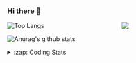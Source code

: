 ### Hi there 👋

<!--
**tao8687/tao8687** is a ✨ _special_ ✨ repository because its `README.md` (this file) appears on your GitHub profile.

Here are some ideas to get you started:

- 🔭 I’m currently working on ...
- 🌱 I’m currently learning ...
- 👯 I’m looking to collaborate on ...
- 🤔 I’m looking for help with ...
- 💬 Ask me about ...
- 📫 How to reach me: ...
- 😄 Pronouns: ...
- ⚡ Fun fact: ...
-->

<img align='right' src="https://media.giphy.com/media/M9gbBd9nbDrOTu1Mqx/giphy.gif" width="240">

  
![Top Langs](https://github-readme-stats.vercel.app/api/top-langs/?username=tao8687&layout=compact&title_color=23238E&text_color=A67D3D)

![Anurag's github stats](https://github-readme-stats.vercel.app/api?username=tao8687&show_icons=true&&text_color=A67D3D&title_color=23238E&show_icons=false&count_private=true&hide=stars)

<details>
  <summary>:zap: Coding Stats</summary>
  <br>
    
<!--START_SECTION:waka-->
![Code Time](http://img.shields.io/badge/Code%20Time-2%2C148%20hrs%2029%20mins-blue)

![Profile Views](http://img.shields.io/badge/Profile%20Views-0-blue)

**🐱 My GitHub Data** 

> 📦 1.5 MB Used in GitHub's Storage 
 > 
> 🏆 253 Contributions in the Year 2025
 > 
> 🚫 Not Opted to Hire
 > 
> 📜 63 Public Repositories 
 > 
> 🔑 24 Private Repositories 
 > 
**I'm an Early 🐤** 

```text
🌞 Morning                1855 commits        ██████████████████████░░░   89.70 % 
🌆 Daytime                90 commits          █░░░░░░░░░░░░░░░░░░░░░░░░   04.35 % 
🌃 Evening                119 commits         █░░░░░░░░░░░░░░░░░░░░░░░░   05.75 % 
🌙 Night                  4 commits           ░░░░░░░░░░░░░░░░░░░░░░░░░   00.19 % 
```
📅 **I'm Most Productive on Wednesday** 

```text
Monday                   297 commits         ████░░░░░░░░░░░░░░░░░░░░░   14.36 % 
Tuesday                  283 commits         ███░░░░░░░░░░░░░░░░░░░░░░   13.68 % 
Wednesday                353 commits         ████░░░░░░░░░░░░░░░░░░░░░   17.07 % 
Thursday                 277 commits         ███░░░░░░░░░░░░░░░░░░░░░░   13.39 % 
Friday                   293 commits         ████░░░░░░░░░░░░░░░░░░░░░   14.17 % 
Saturday                 287 commits         ███░░░░░░░░░░░░░░░░░░░░░░   13.88 % 
Sunday                   278 commits         ███░░░░░░░░░░░░░░░░░░░░░░   13.44 % 
```


📊 **This Week I Spent My Time On** 

```text
🕑︎ Time Zone: Asia/Shanghai

💬 Programming Languages: 
C                        1 hr 13 mins        ██████████░░░░░░░░░░░░░░░   39.75 % 
Bash                     28 mins             ████░░░░░░░░░░░░░░░░░░░░░   15.51 % 
YAML                     27 mins             ████░░░░░░░░░░░░░░░░░░░░░   14.55 % 
JavaScript               23 mins             ███░░░░░░░░░░░░░░░░░░░░░░   12.65 % 
C++                      19 mins             ███░░░░░░░░░░░░░░░░░░░░░░   10.59 % 

🔥 Editors: 
VS Code                  2 hrs 36 mins       █████████████████████░░░░   84.38 % 
Cursor                   29 mins             ████░░░░░░░░░░░░░░░░░░░░░   15.62 % 

🐱‍💻 Projects: 
transitive               1 hr 28 mins        ████████████░░░░░░░░░░░░░   47.55 % 
OpenCTR_H60V32_R20_1024_V59 mins             ████████░░░░░░░░░░░░░░░░░   32.14 % 
icart_mini_driver_ws     17 mins             ██░░░░░░░░░░░░░░░░░░░░░░░   09.67 % 
STM32F407VET6_168HZ      15 mins             ██░░░░░░░░░░░░░░░░░░░░░░░   08.12 % 
fastslam                 2 mins              ░░░░░░░░░░░░░░░░░░░░░░░░░   01.52 % 

💻 Operating System: 
Linux                    3 hrs 5 mins        █████████████████████████   100.00 % 
```

**I Mostly Code in C++** 

```text
C++                      11 repos            █████████░░░░░░░░░░░░░░░░   34.38 % 
Python                   8 repos             ██████░░░░░░░░░░░░░░░░░░░   25.00 % 
JavaScript               2 repos             ██░░░░░░░░░░░░░░░░░░░░░░░   06.25 % 
Batchfile                1 repo              █░░░░░░░░░░░░░░░░░░░░░░░░   03.12 % 
HTML                     1 repo              █░░░░░░░░░░░░░░░░░░░░░░░░   03.12 % 
```



**Timeline**

![Lines of Code chart](https://raw.githubusercontent.com/tao8687/tao8687/master/assets/bar_graph.png)


 Last Updated on 09/09/2025 01:48:06 UTC
<!--END_SECTION:waka-->
</details>
